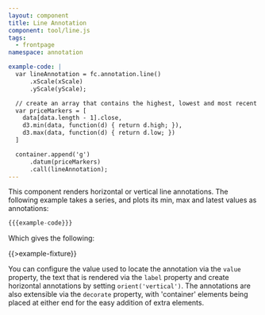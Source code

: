 ```yaml
---
layout: component
title: Line Annotation
component: tool/line.js
tags:
  - frontpage
namespace: annotation

example-code: |
  var lineAnnotation = fc.annotation.line()
      .xScale(xScale)
      .yScale(yScale);

  // create an array that contains the highest, lowest and most recent price
  var priceMarkers = [
    data[data.length - 1].close,
    d3.min(data, function(d) { return d.high; }),
    d3.max(data, function(d) { return d.low; })
  ]

  container.append('g')
      .datum(priceMarkers)
      .call(lineAnnotation);
---
```


This component renders horizontal or vertical line annotations. The following example takes a series, and plots its min, max and latest values as annotations:

```js
{{{example-code}}}
```

Which gives the following:

{{>example-fixture}}

You can configure the value used to locate the annotation via the `value` property, the text that is rendered via the `label` property and create horizontal annotations by setting `orient('vertical')`. The annotations are also extensible via the `decorate` property, with 'container' elements being placed at either end for the easy addition of extra elements.



